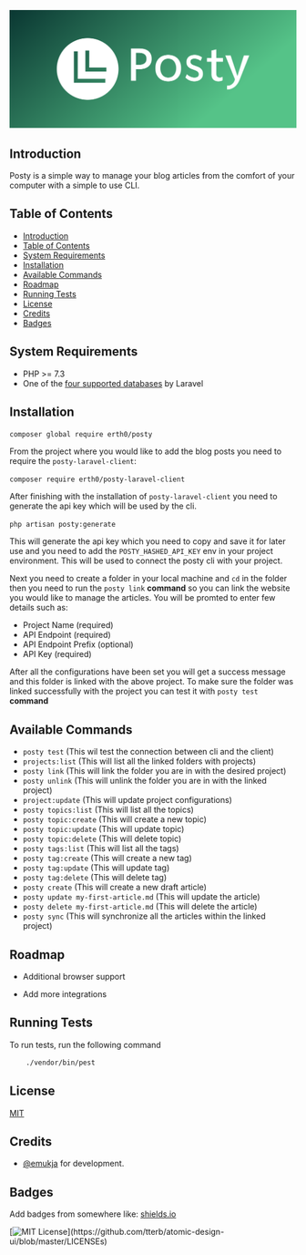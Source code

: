 
![Posty](https://raw.githubusercontent.com/Erth0/posty/main/cover.png)

## Introduction
Posty is a simple way to manage your blog articles from the comfort of your computer with a simple to use CLI.

## Table of Contents
- [Introduction](#introduction)
- [Table of Contents](#table-of-contents)
- [System Requirements](#system-requirements)
- [Installation](#installation)
- [Available Commands](#available-commands)
- [Roadmap](#roadmap)
- [Running Tests](#running-tests)
- [License](#license)
- [Credits](#credits)
- [Badges](#badges)
## System Requirements
- PHP >= 7.3
- One of the [four supported databases](https://laravel.com/docs/8.x/database#introduction) by Laravel
## Installation

`composer global require erth0/posty`

From the project where you would like to add the blog posts you need to require the `posty-laravel-client`:

`composer require erth0/posty-laravel-client`

After finishing with the installation of `posty-laravel-client` you need to generate the api key which will be used by the cli.

`php artisan posty:generate`

This will generate the api key which you need to copy and save it for later use and you need to add the `POSTY_HASHED_API_KEY` env in your project environment.
This will be used to connect the posty cli with your project.

Next you need to create a folder in your local machine and `cd` in the folder then you need to run the `posty link` **command** so you can link the website you would like to manage the articles.
You will be promted to enter few details such as:

- Project Name (required)
- API Endpoint (required)
- API Endpoint Prefix (optional)
- API Key (required)

After all the configurations have been set you will get a success message and this folder is linked with the above project.
To make sure the folder was linked successfully with the project you can test it with `posty test` **command**
## Available Commands
- `posty test` (This wil test the connection between cli and the client)
- `projects:list` (This will list all the linked folders with projects)
- `posty link` (This will link the folder you are in with the desired project)
- `posty unlink` (This will unlink the folder you are in with the linked project)
- `project:update` (This will update project configurations)
- `posty topics:list` (This will list all the topics)
- `posty topic:create` (This will create a new topic)
- `posty topic:update` (This will update topic)
- `posty topic:delete` (This will delete topic)
- `posty tags:list` (This will list all the tags)
- `posty tag:create` (This will create a new tag)
- `posty tag:update` (This will update tag)
- `posty tag:delete` (This will delete tag)
- `posty create` (This will create a new draft article)
- `posty update my-first-article.md` (This will update the article)
- `posty delete my-first-article.md` (This will delete the article)
- `posty sync` (This will synchronize all the articles within the linked project)



## Roadmap

- Additional browser support

- Add more integrations



## Running Tests

To run tests, run the following command

```bash
    ./vendor/bin/pest
```

## License

[MIT](https://choosealicense.com/licenses/mit/)


## Credits

- [@emukja](https://www.github.com/erth0) for development.


## Badges

Add badges from somewhere like: [shields.io](https://shields.io/)

[![MIT License](https://img.shields.io/apm/l/atomic-design-ui.svg?)](https://github.com/tterb/atomic-design-ui/blob/master/LICENSEs)





